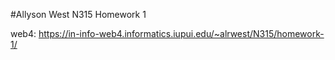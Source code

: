 #Allyson West N315 Homework 1

web4: https://in-info-web4.informatics.iupui.edu/~alrwest/N315/homework-1/
